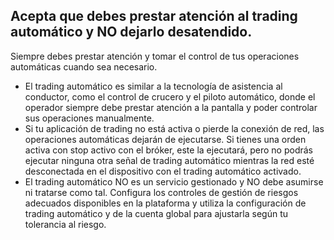 ## Acepta que debes prestar atención al trading automático y NO dejarlo desatendido.

Siempre debes prestar atención y tomar el control de tus operaciones automáticas cuando sea necesario.
- El trading automático es similar a la tecnología de asistencia al conductor, como el control de crucero y el piloto automático, donde el operador siempre debe prestar atención a la pantalla y poder controlar sus operaciones manualmente.
- Si tu aplicación de trading no está activa o pierde la conexión de red, las operaciones automáticas dejarán de ejecutarse. Si tienes una orden activa con stop activo con el bróker, este la ejecutará, pero no podrás ejecutar ninguna otra señal de trading automático mientras la red esté desconectada en el dispositivo con el trading automático activado.
- El trading automático NO es un servicio gestionado y NO debe asumirse ni tratarse como tal. Configura los controles de gestión de riesgos adecuados disponibles en la plataforma y utiliza la configuración de trading automático y de la cuenta global para ajustarla según tu tolerancia al riesgo.